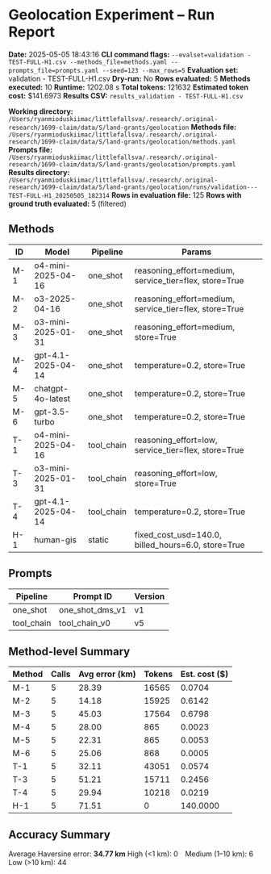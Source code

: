 # Geolocation Experiment – Run Report

**Date:** 2025-05-05 18:43:16
**CLI command flags:** `--evalset=validation - TEST-FULL-H1.csv --methods_file=methods.yaml --prompts_file=prompts.yaml --seed=123 --max_rows=5`
**Evaluation set:** validation - TEST-FULL-H1.csv
**Dry-run:** No
**Rows evaluated:** 5
**Methods executed:** 10
**Runtime:** 1202.08 s
**Total tokens:** 121632
**Estimated token cost:** $141.6973
**Results CSV:** `results_validation - TEST-FULL-H1.csv`

**Working directory:** `/Users/ryanmioduskiimac/littlefallsva/.research/.original-research/1699-claim/data/S/land-grants/geolocation`
**Methods file:** `/Users/ryanmioduskiimac/littlefallsva/.research/.original-research/1699-claim/data/S/land-grants/geolocation/methods.yaml`
**Prompts file:** `/Users/ryanmioduskiimac/littlefallsva/.research/.original-research/1699-claim/data/S/land-grants/geolocation/prompts.yaml`
**Results directory:** `/Users/ryanmioduskiimac/littlefallsva/.research/.original-research/1699-claim/data/S/land-grants/geolocation/runs/validation---TEST-FULL-H1_20250505_182314`
**Rows in evaluation file:** 125
**Rows with ground truth evaluated:** 5 (filtered)

## Methods
| ID | Model | Pipeline | Params |
|---|---|---|---|
| M-1 | o4-mini-2025-04-16 | one_shot | reasoning_effort=medium, service_tier=flex, store=True |
| M-2 | o3-2025-04-16 | one_shot | reasoning_effort=medium, service_tier=flex, store=True |
| M-3 | o3-mini-2025-01-31 | one_shot | reasoning_effort=medium, store=True |
| M-4 | gpt-4.1-2025-04-14 | one_shot | temperature=0.2, store=True |
| M-5 | chatgpt-4o-latest | one_shot | temperature=0.2, store=True |
| M-6 | gpt-3.5-turbo | one_shot | temperature=0.2, store=True |
| T-1 | o4-mini-2025-04-16 | tool_chain | reasoning_effort=low, service_tier=flex, store=True |
| T-3 | o3-mini-2025-01-31 | tool_chain | reasoning_effort=low, store=True |
| T-4 | gpt-4.1-2025-04-14 | tool_chain | temperature=0.2, store=True |
| H-1 | human-gis | static | fixed_cost_usd=140.0, billed_hours=6.0, store=True |

## Prompts
| Pipeline | Prompt ID | Version |
|---|---|---|
| one_shot | one_shot_dms_v1 | v1 |
| tool_chain | tool_chain_v0 | v5 |

## Method-level Summary
| Method | Calls | Avg error (km) | Tokens | Est. cost ($) |
|---|---|---|---|---|
| M-1 | 5 | 28.39 | 16565 | 0.0704 |
| M-2 | 5 | 14.18 | 15925 | 0.6142 |
| M-3 | 5 | 45.03 | 17564 | 0.6798 |
| M-4 | 5 | 28.00 | 865 | 0.0023 |
| M-5 | 5 | 22.31 | 865 | 0.0053 |
| M-6 | 5 | 25.06 | 868 | 0.0005 |
| T-1 | 5 | 32.11 | 43051 | 0.0574 |
| T-3 | 5 | 51.21 | 15711 | 0.2456 |
| T-4 | 5 | 29.94 | 10218 | 0.0219 |
| H-1 | 5 | 71.51 | 0 | 140.0000 |

## Accuracy Summary
Average Haversine error: **34.77 km**
High (<1 km): 0 Medium (1–10 km): 6 Low (>10 km): 44